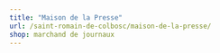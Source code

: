 ```yaml
---
title: "Maison de la Presse"
url: /saint-romain-de-colbosc/maison-de-la-presse/
shop: marchand de journaux
---
```

